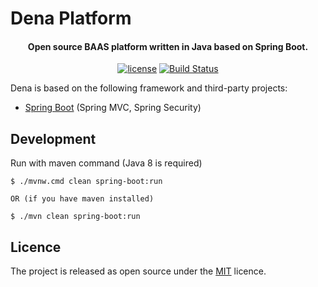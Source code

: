 # Dena Platform #

<h4 align="center">Open source BAAS platform written in Java based on Spring Boot.</h4>

<p align="center">
    <a href="http://www.apache.org/licenses/LICENSE-2.0"><img src="https://img.shields.io/badge/license-Apache%20License%202.0-blue.svg?style=flat" alt="license" title=""></a>
    <a href="https://travis-ci.org/dena-platform/Dena"><img src="https://travis-ci.org/dena-platform/Dena.svg?branch=master" alt="Build Status"></a>
</p>


Dena is based on the following framework and third-party projects:

- [Spring Boot](https://github.com/spring-projects/spring-boot) (Spring MVC, Spring Security)


## Development
Run with maven command (Java 8 is required)
```
$ ./mvnw.cmd clean spring-boot:run

OR (if you have maven installed)

$ ./mvn clean spring-boot:run
```


## Licence
The project is released as open source under the [MIT](https://github.com/j-alimohammadi/Dena-Blogging/blob/master/LICENSE) licence.

